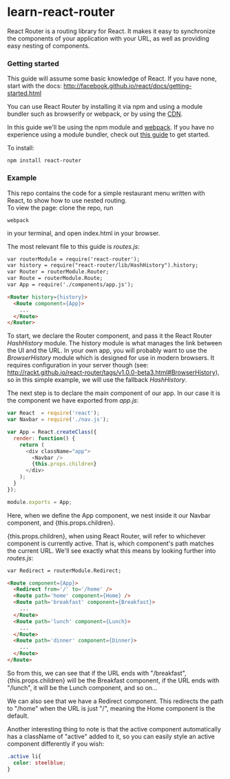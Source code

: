 # learn-react-router

React Router is a routing library for React. It makes it easy to synchronize the components of your application with your URL, as well as providing easy nesting of components.

### Getting started

This guide will assume some basic knowledge of React. If you have none, start with the docs: http://facebook.github.io/react/docs/getting-started.html

You can use React Router by installing it via npm and using a module bundler such as browserify or webpack, or by using the [CDN](https://cdnjs.com/libraries/react-router).

In this guide we'll be using the npm module and [webpack](http://webpack.github.io/). If you have no experience using a module bundler, check out [this guide](https://github.com/jrans/React-Webpack-Hotloader) to get started.

To install:
```
npm install react-router
```
### Example

This repo contains the code for a simple restaurant menu written with React, to show how to use nested routing.  
To view the page: clone the repo, run
```
webpack
```
in your terminal, and open index.html in your browser.

The most relevant file to this guide is _routes.js_:
``` html
var routerModule = require('react-router');
var history = require("react-router/lib/HashHistory").history;
var Router = routerModule.Router;
var Route = routerModule.Route;
var App = require('./components/app.js');

<Router history={history}>
  <Route component={App}>
    ...
  </Route>
</Router>
```
To start, we declare the Router component, and pass it the React Router _HashHistory_ module. The history module is what manages the link between the UI and the URL. In your own app, you will probably want to use the _BrowserHistory_ module which is designed for use in modern browsers. It requires configuration in your server though (see: http://rackt.github.io/react-router/tags/v1.0.0-beta3.html#BrowserHistory), so in this simple example, we will use the fallback _HashHistory_.

The next step is to declare the main component of our app. In our case it is the component we have exported from _app.js_:
``` js
var React  = require('react');
var Navbar = require('./nav.js');

var App = React.createClass({
  render: function() {
    return (
      <div className="app">
        <Navbar />
        {this.props.children}
      </div>
    );
  }
});

module.exports = App;
```
Here, when we define the App component, we nest inside it our Navbar component, and {this.props.children}.

{this.props.children}, when using React Router, will refer to whichever component is currently active. That is, which component's path matches the current URL. We'll see exactly what this means by looking further into _routes.js_:
``` html
var Redirect = routerModule.Redirect;

<Route component={App}>
  <Redirect from='/' to='/home' />
  <Route path='home' component={Home} />
  <Route path='breakfast' component={Breakfast}>
    ...
  </Route>
  <Route path='lunch' component={Lunch}>
    ...
  </Route>
  <Route path='dinner' component={Dinner}>
    ...
  </Route>
</Route>
```
So from this, we can see that if the URL ends with "/breakfast", {this.props.children} will be the Breakfast component, if the URL ends with "/lunch", it will be the Lunch component, and so on...

We can also see that we have a Redirect component. This redirects the path to "/home" when the URL is just "/", meaning the Home component is the default.

Another interesting thing to note is that the active component automatically has a className of "active" added to it, so you can easily style an active component differently if you wish:
``` css
.active li{
  color: steelblue;
}
```
